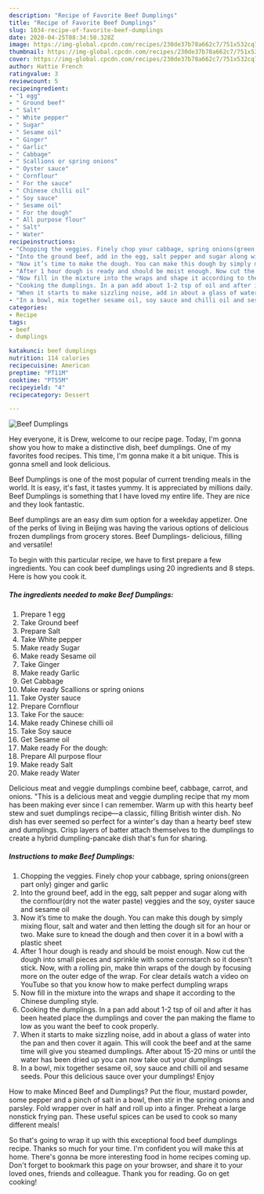 ```yaml
---
description: "Recipe of Favorite Beef Dumplings"
title: "Recipe of Favorite Beef Dumplings"
slug: 1034-recipe-of-favorite-beef-dumplings
date: 2020-04-25T08:34:50.328Z
image: https://img-global.cpcdn.com/recipes/230de37b78a662c7/751x532cq70/beef-dumplings-recipe-main-photo.jpg
thumbnail: https://img-global.cpcdn.com/recipes/230de37b78a662c7/751x532cq70/beef-dumplings-recipe-main-photo.jpg
cover: https://img-global.cpcdn.com/recipes/230de37b78a662c7/751x532cq70/beef-dumplings-recipe-main-photo.jpg
author: Hattie French
ratingvalue: 3
reviewcount: 5
recipeingredient:
- "1 egg"
- " Ground beef"
- " Salt"
- " White pepper"
- " Sugar"
- " Sesame oil"
- " Ginger"
- " Garlic"
- " Cabbage"
- " Scallions or spring onions"
- " Oyster sauce"
- " Cornflour"
- " For the sauce"
- " Chinese chilli oil"
- " Soy sauce"
- " Sesame oil"
- " For the dough"
- " All purpose flour"
- " Salt"
- " Water"
recipeinstructions:
- "Chopping the veggies. Finely chop your cabbage, spring onions(green part only) ginger and garlic"
- "Into the ground beef, add in the egg, salt pepper and sugar along with the cornflour(dry not the water paste) veggies and the soy, oyster sauce and sesame oil"
- "Now it’s time to make the dough. You can make this dough by simply mixing flour, salt and water and then letting the dough sit for an hour or two. Make sure to knead the dough and then cover it in a bowl with a plastic sheet"
- "After 1 hour dough is ready and should be moist enough. Now cut the dough into small pieces and sprinkle with some cornstarch so it doesn’t stick. Now, with a rolling pin, make thin wraps of the dough by focusing more on the outer edge of the wrap. For clear details watch a video on YouTube so that you know how to make perfect dumpling wraps"
- "Now fill in the mixture into the wraps and shape it according to the Chinese dumpling style."
- "Cooking the dumplings. In a pan add about 1-2 tsp of oil and after it has been heated place the dumplings and cover the pan making the flame to low as you want the beef to cook properly."
- "When it starts to make sizzling noise, add in about a glass of water into the pan and then cover it again. This will cook the beef and at the same time will give you steamed dumplings. After about 15-20 mins or until the water has been dried up you can now take out your dumplings"
- "In a bowl, mix together sesame oil, soy sauce and chilli oil and sesame seeds. Pour this delicious sauce over your dumplings! Enjoy"
categories:
- Recipe
tags:
- beef
- dumplings

katakunci: beef dumplings 
nutrition: 114 calories
recipecuisine: American
preptime: "PT11M"
cooktime: "PT55M"
recipeyield: "4"
recipecategory: Dessert

---
```



![Beef Dumplings](https://img-global.cpcdn.com/recipes/230de37b78a662c7/751x532cq70/beef-dumplings-recipe-main-photo.jpg)

Hey everyone, it is Drew, welcome to our recipe page. Today, I'm gonna show you how to make a distinctive dish, beef dumplings. One of my favorites food recipes. This time, I'm gonna make it a bit unique. This is gonna smell and look delicious.

Beef Dumplings is one of the most popular of current trending meals in the world. It is easy, it's fast, it tastes yummy. It is appreciated by millions daily. Beef Dumplings is something that I have loved my entire life. They are nice and they look fantastic.

Beef dumplings are an easy dim sum option for a weekday appetizer. One of the perks of living in Beijing was having the various options of delicious frozen dumplings from grocery stores. Beef Dumplings- delicious, filling and versatile!


To begin with this particular recipe, we have to first prepare a few ingredients. You can cook beef dumplings using 20 ingredients and 8 steps. Here is how you cook it.

<!--inarticleads1-->

##### The ingredients needed to make Beef Dumplings:

1. Prepare 1 egg
1. Take  Ground beef
1. Prepare  Salt
1. Take  White pepper
1. Make ready  Sugar
1. Make ready  Sesame oil
1. Take  Ginger
1. Make ready  Garlic
1. Get  Cabbage
1. Make ready  Scallions or spring onions
1. Take  Oyster sauce
1. Prepare  Cornflour
1. Take  For the sauce:
1. Make ready  Chinese chilli oil
1. Take  Soy sauce
1. Get  Sesame oil
1. Make ready  For the dough:
1. Prepare  All purpose flour
1. Make ready  Salt
1. Make ready  Water


Delicious meat and veggie dumplings combine beef, cabbage, carrot, and onions. &#34;This is a delicious meat and veggie dumpling recipe that my mom has been making ever since I can remember. Warm up with this hearty beef stew and suet dumplings recipe—a classic, filling British winter dish. No dish has ever seemed so perfect for a winter&#39;s day than a hearty beef stew and dumplings. Crisp layers of batter attach themselves to the dumplings to create a hybrid dumpling-pancake dish that&#39;s fun for sharing. 

<!--inarticleads2-->

##### Instructions to make Beef Dumplings:

1. Chopping the veggies. Finely chop your cabbage, spring onions(green part only) ginger and garlic
1. Into the ground beef, add in the egg, salt pepper and sugar along with the cornflour(dry not the water paste) veggies and the soy, oyster sauce and sesame oil
1. Now it’s time to make the dough. You can make this dough by simply mixing flour, salt and water and then letting the dough sit for an hour or two. Make sure to knead the dough and then cover it in a bowl with a plastic sheet
1. After 1 hour dough is ready and should be moist enough. Now cut the dough into small pieces and sprinkle with some cornstarch so it doesn’t stick. Now, with a rolling pin, make thin wraps of the dough by focusing more on the outer edge of the wrap. For clear details watch a video on YouTube so that you know how to make perfect dumpling wraps
1. Now fill in the mixture into the wraps and shape it according to the Chinese dumpling style.
1. Cooking the dumplings. In a pan add about 1-2 tsp of oil and after it has been heated place the dumplings and cover the pan making the flame to low as you want the beef to cook properly.
1. When it starts to make sizzling noise, add in about a glass of water into the pan and then cover it again. This will cook the beef and at the same time will give you steamed dumplings. After about 15-20 mins or until the water has been dried up you can now take out your dumplings
1. In a bowl, mix together sesame oil, soy sauce and chilli oil and sesame seeds. Pour this delicious sauce over your dumplings! Enjoy


How to make Minced Beef and Dumplings? Put the flour, mustard powder, some pepper and a pinch of salt in a bowl, then stir in the spring onions and parsley. Fold wrapper over in half and roll up into a finger. Preheat a large nonstick frying pan. These useful spices can be used to cook so many different meals! 

So that's going to wrap it up with this exceptional food beef dumplings recipe. Thanks so much for your time. I'm confident you will make this at home. There's gonna be more interesting food in home recipes coming up. Don't forget to bookmark this page on your browser, and share it to your loved ones, friends and colleague. Thank you for reading. Go on get cooking!
